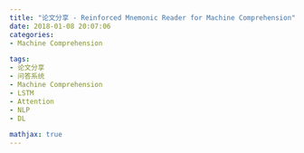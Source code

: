 ```yaml
---
title: "论文分享 - Reinforced Mnemonic Reader for Machine Comprehension"
date: 2018-01-08 20:07:06
categories:
- Machine Comprehension

tags: 
- 论文分享
- 问答系统
- Machine Comprehension
- LSTM
- Attention
- NLP
- DL

mathjax: true
---
```


